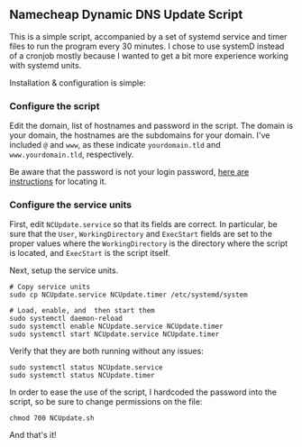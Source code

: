 ## Namecheap Dynamic DNS Update Script

This is a simple script, accompanied by a set of systemd service and timer files to run the
program every 30 minutes. I chose to use systemD instead of a cronjob mostly because I wanted
to get a bit more experience working with systemd units.

Installation & configuration is simple:

### Configure the script

Edit the domain, list of hostnames and password in the script. The domain is your domain, the hostnames are the subdomains for your domain. I've included `@` and `www`, as these indicate `yourdomain.tld` and `www.yourdomain.tld`, respectively.

Be aware that the password is not your login password, [here are instructions](https://www.namecheap.com/support/knowledgebase/article.aspx/595/11/how-do-i-enable-dynamic-dns-for-a-domain) for locating it.


### Configure the service units

First, edit `NCUpdate.service` so that its fields are correct. In particular, be sure that the
`User`, `WorkingDirectory` and `ExecStart` fields are set to the proper values where the `WorkingDirectory` is the directory where the script is located, and `ExecStart` is the script itself.

Next, setup the service units.

	# Copy service units 
    sudo cp NCUpdate.service NCUpdate.timer /etc/systemd/system
    
    # Load, enable, and  then start them
    sudo systemctl daemon-reload
    sudo systemctl enable NCUpdate.service NCUpdate.timer
    sudo systemctl start NCUpdate.service NCUpdate.timer

Verify that they are both running without any issues:

    sudo systemctl status NCUpdate.service
    sudo systemctl status NCUpdate.timer


In order to ease the use of the script, I hardcoded the password into the script, so be sure to 
change permissions on the file:

    chmod 700 NCUpdate.sh
    
And that's it!    